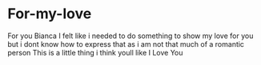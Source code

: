 # For-my-love
For you Bianca
I felt like i needed to do something to show my love for you but i dont know how to express that as i am not that much of a romantic person
This is a little thing i think youll like
I Love You

